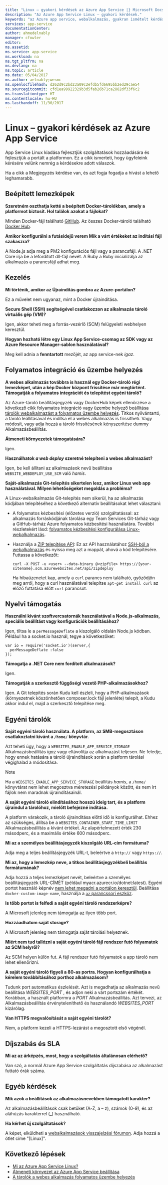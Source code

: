 ```yaml
---
title: "Linux – gyakori kérdések az Azure App Service |} Microsoft Docs"
description: "Az Azure App Service Linux – gyakori kérdések."
keywords: "az Azure app service, webalkalmazás, gyakran ismételt kérdések, linux, oss"
services: app-service
documentationCenter: 
author: ahmedelnably
manager: cfowler
editor: 
ms.assetid: 
ms.service: app-service
ms.workload: na
ms.tgt_pltfrm: na
ms.devlang: na
ms.topic: article
ms.date: 05/04/2017
ms.author: aelnably;wesmc
ms.openlocfilehash: d262d9c2bd23a09c2efdb5fd6695bb2ed29cae54
ms.sourcegitcommit: cfd1ea99922329b3d5fab26b71ca2882df33f6c2
ms.translationtype: HT
ms.contentlocale: hu-HU
ms.lasthandoff: 11/30/2017
---
```

# <a name="azure-app-service-on-linux-faq"></a>Linux – gyakori kérdések az Azure App Service

App Service Linux kiadása fejlesztjük szolgáltatások hozzáadására és fejlesztjük a portált a platformon. Ez a cikk ismerteti, hogy ügyfeleink kérésére velünk nemrég a kérdésekre adott válaszok.

Ha a cikk a Megjegyzés kérdése van, és azt fogja fogadja a hívást a lehető leghamarabb.

## <a name="built-in-images"></a>Beépített lemezképek

**Szeretném oszthatja ketté a beépített Docker-tárolókban, amely a platformot biztosít. Hol találok azokat a fájlokat?**

Minden Docker-fájl található [GitHub](https://github.com/azure-app-service). Az összes Docker-tároló található [Docker Hub](https://hub.docker.com/u/appsvc/).

**Amikor konfigurálni a futásidejű verem Mik a várt értékeket az indítási fájl szakaszra?**

A Node.js adja meg a PM2 konfigurációs fájl vagy a parancsfájl. A .NET Core írja be a lefordított dll-fájl nevét. A Ruby a Ruby inicializálja az alkalmazás a parancsfájl adhat meg.

## <a name="management"></a>Kezelés

**Mi történik, amikor az Újraindítás gombra az Azure-portálon?**

Ez a művelet nem ugyanaz, mint a Docker újraindítása.

**Secure Shell (SSH) segítségével csatlakozzon az alkalmazás tároló virtuális gép (VM)?**

Igen, akkor teheti meg a forrás-vezérlő (SCM) felügyeleti webhelyen keresztül.

**Hogyan hozható létre egy Linux App Service-csomag az SDK vagy az Azure Resource Manager-sablon használatával?**

Meg kell adnia a **fenntartott** mezőjét, az app service-nek *igaz*.

## <a name="continuous-integration-and-deployment"></a>Folyamatos integráció és üzembe helyezés

**A webes alkalmazás továbbra is használ egy Docker-tároló régi lemezképet, után a kép Docker központ frissítése már megtörtént. Támogatják a folyamatos integrációt és telepítést egyéni tároló?**

Az Azure-tároló beállításjegyzék vagy DockerHub képek ellenőrzése a következő cikk folyamatos integráció vagy üzembe helyező beállítása [tárolók webalkalmazást a folyamatos üzembe helyezés](./app-service-linux-ci-cd.md). Titkos nyilvántartó, a tároló leállításával és indítsa el a webes alkalmazás is frissítheti. Vagy módosít, vagy adja hozzá a tároló frissítésének kényszerítése dummy Alkalmazásbeállítás.

**Átmeneti környezetek támogatására?**

Igen.

**Használhatok *a web deploy* szeretné telepíteni a webes alkalmazást?**

Igen, be kell állítani az alkalmazások nevű beállítása `WEBSITE_WEBDEPLOY_USE_SCM` való *hamis*.

**Saját-alkalmazás Git-telepítés sikertelen lesz, amikor Linux web app használatával. Milyen lehetőségeket megoldás a probléma?**

A Linux-webalkalmazás Git-telepítés nem sikerül, ha az alkalmazás kódjában telepítéséhez a következő alternatív beállításokat lehet választani:

- A folyamatos kézbesítési (előzetes verzió) szolgáltatással: az alkalmazás forráskódjának tárolása egy Team Services Git-tárház vagy a GitHub-tárház Azure folyamatos kézbesítési használatára. További részletekért lásd: [folyamatos kézbesítési konfigurálása Linux-webalkalmazás](https://blogs.msdn.microsoft.com/devops/2017/05/10/use-azure-portal-to-setup-continuous-delivery-for-web-app-on-linux/).

- Használja a [ZIP telepítése API](https://github.com/projectkudu/kudu/wiki/Deploying-from-a-zip-file): Ez az API használatához [SSH-ból a webalkalmazás](https://docs.microsoft.com/en-us/azure/app-service/containers/app-service-linux-ssh-support#making-a-client-connection) és nyissa meg azt a mappát, ahová a kód telepítésére. Futtassa a következőt:

   ```
   curl -X POST -u <user> --data-binary @<zipfile> https://{your-sitename}.scm.azurewebsites.net/api/zipdeploy
   ```

   Ha hibaüzenetet kap, amely a `curl` parancs nem található, győződjön meg arról, hogy a curl használatával telepítse `apt-get install curl` az előző futtatása előtt `curl` parancsot.

## <a name="language-support"></a>Nyelvi támogatás

**Használni kívánt szoftvercsatornák használatával a Node.js-alkalmazás, speciális beállítást vagy konfigurációk beállításához?**

Igen, tiltsa le a `perMessageDeflate` a kiszolgáló oldalán Node.js kódban. Például ha a socket.io használ, tegye a következőket:
```
var io = require('socket.io')(server,{
  perMessageDeflate :false
});
```

**Támogatja a .NET Core nem fordított alkalmazások?**

Igen.

**Támogatják a szerkesztő függőségi vezető PHP-alkalmazásokhoz?**

Igen. A Git telepítés során Kudu kell észleli, hogy a PHP-alkalmazások (környezetnek köszönhetően composer.lock fájl jelenléte) telepít, a Kudu akkor indul el, majd a szerkesztő telepítése meg.

## <a name="custom-containers"></a>Egyéni tárolók

**Saját egyéni tároló használata. A platform, az SMB-megosztáson csatlakoztatni kívánt a `/home/` könyvtár.**

Azt teheti úgy, hogy a `WEBSITES_ENABLE_APP_SERVICE_STORAGE` Alkalmazásbeállítás *igaz* vagy eltávolítja az alkalmazást teljesen. Ne feledje, hogy ennek hatására a tároló újraindítások során a platform tárolási végighalad a módosítása. 

>[!NOTE]
>Ha a `WEBSITES_ENABLE_APP_SERVICE_STORAGE` beállítás *hamis*, a `/home/` könyvtárat nem lehet megosztva méretezési példányok között, és nem írt fájlok nem maradnak újraindításainál.

**A saját egyéni tároló elindításához hosszú ideig tart, és a platform újraindul a tárolóhoz, mielőtt befejezné indítása.**

A platform várakozik, a tároló újraindítása előtti idő is konfigurálhat. Ehhez az szükséges, állítsa be a `WEBSITES_CONTAINER_START_TIME_LIMIT` Alkalmazásbeállítás a kívánt értéket. Az alapértelmezett érték 230 másodperc, és a maximális értéke 600 másodperc.

**Mi az a személyes beállításjegyzék kiszolgáló URL-cím formátuma?**

Adja meg a teljes beállításjegyzék URL-t, beleértve a `http://` vagy `https://`.

**Mi az, hogy a lemezkép neve, a titkos beállításjegyzékbeli beállítás formátumának?**

Adja hozzá a teljes lemezképet nevét, beleértve a személyes beállításjegyzék URL-CÍMÉT (például myacr.azurecr.io/dotnet:latest). Egyéni portot használó képnév [nem lehet megadni a portálon keresztül](https://feedback.azure.com/forums/169385-web-apps/suggestions/31304650). Beállítása `docker-custom-image-name`, használja a [ `az` parancssori eszköz](https://docs.microsoft.com/cli/azure/webapp/config/container?view=azure-cli-latest#az_webapp_config_container_set).

**Is több portot is felfedi a saját egyéni tároló rendszerképre?**

A Microsoft jelenleg nem támogatja az ilyen több port.

**Hozzáadhatom saját storage?**

A Microsoft jelenleg nem támogatja saját tárolási helyeznek.

**Miért nem tud tallózni a saját egyéni tároló fájl rendszer futó folyamatok az SCM helyről?**

Az SCM helyen külön fut. A fájl rendszer futó folyamatok a app tároló nem lehet ellenőrizni.

**A saját egyéni tároló figyeli a 80-as portra. Hogyan konfigurálhatja a kérelem továbbításához porthoz alkalmazásom?**

Tudunk port automatikus észlelését. Azt is megadhatja az alkalmazás nevű beállítása *WEBSITES_PORT* , és adjon neki a várt portszám értékét. Korábban, a használt platformra a *PORT* Alkalmazásbeállítás. Azt tervezi, az Alkalmazásbeállítás érvényteleníthető és használandó *WEBSITES_PORT* kizárólag.

**Van HTTPS megvalósítását a saját egyéni tárolót?**

Nem, a platform kezeli a HTTPS-lezárást a megosztott első végénél.

## <a name="pricing-and-sla"></a>Díjszabás és SLA

**Mi az az árképzés, most, hogy a szolgáltatás általánosan elérhető?**

Van szó, a normál Azure App Service szolgáltatás díjszabása az alkalmazást futtató órák száma.

## <a name="other-questions"></a>Egyéb kérdések

**Mik azok a beállítások az alkalmazásnevekben támogatott karakter?**

Az alkalmazásbeállítások csak betűket (A-Z, a – z), számok (0-9), és az aláhúzás karakterrel (_) használható.

**Ha kérhet új szolgáltatások?**

A képet, elküldheti a [webalkalmazások visszajelzési fórumon](https://aka.ms/webapps-uservoice). Adja hozzá a ötlet címe "[Linux]".

## <a name="next-steps"></a>Következő lépések

* [Mi az Azure App Service Linux?](app-service-linux-intro.md)
* [Átmeneti környezet az Azure App Service beállítása](../../app-service/web-sites-staged-publishing.md?toc=%2fazure%2fapp-service%2fcontainers%2ftoc.json)
* [A tárolók a webes alkalmazás folyamatos üzembe helyezés](./app-service-linux-ci-cd.md)
